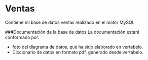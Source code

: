 # Ventas
Contiene mi base de datos ventas realizado en el motor MySQL

###Documentación de la base de datos
La documentación estará conformado por:
-  foto del diagrama de datos, que ha sido elaborado en vertabelo.
-  Diccionario de datos en formato pdf, generado desde vertabelo.
